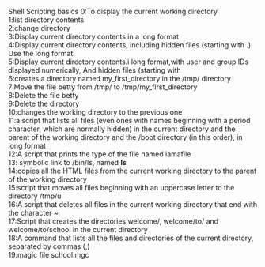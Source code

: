 Shell Scripting basics
0:To display the current working directory\
1:list directory contents\
2:change directory\
3:Display current directory contents in a long format\
4:Display current directory contents, including hidden files (starting with .). Use the long format.\
5:Display current directory contents.i long format,with user and group IDs displayed numerically, And hidden files (starting with \
6:creates a directory named my_first_directory in the /tmp/ directory\
7:Move the file betty from /tmp/ to /tmp/my_first_directory\
8:Delete the file betty\
9:Delete the directory\
10:changes the working directory to the previous one\
11:a script that lists all files (even ones with names beginning with a period character, which are normally hidden) in the current directory and the parent of the working directory and the /boot directory (in this order), in long format\
12:A script that prints the type of the file named iamafile\
13: symbolic link to /bin/ls, named __ls__\
14:copies all the HTML files from the current working directory to the parent of the working directory\
15:script that moves all files beginning with an uppercase letter to the directory /tmp/u\
16:A script that deletes all files in the current working directory that end with the character ~\
17:Script that creates the directories welcome/, welcome/to/ and welcome/to/school in the current directory\
18:A command that lists all the files and directories of the current directory, separated by commas (,)\
19:magic file school.mgc

